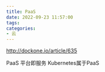 ```yaml
---
title: PaaS
date: 2022-09-23 11:57:00
tags: 
categories: 
- 云
---
```


http://dockone.io/article/635

PaaS 平台即服务
Kubernetes属于PaaS





